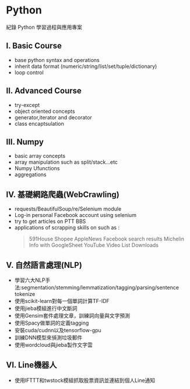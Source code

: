 # Python
紀錄 Python 學習過程與應用專案
## I. Basic Course  
- base python syntax and operations
- inherit data format (numeric/string/list/set/tuple/dictionary)  
- loop control  

## II. Advanced Course
- try-except 
- object oriented concepts
- generator,iterator and decorator
- class encaptsulation  

## III. Numpy
- basic array concepts  
- array manipulation such as split/stack...etc  
- Numpy Ufunctions  
- aggregations  

## IV. 基礎網路爬蟲(WebCrawling)  
- requests/BeautifulSoup/re/Selenium module
- Log-in personal Facebook account using selenium
- try to get articles on PTT BBS
- applications of scrapping skills on such as :
    > 591House
    > Shopee
    > AppleNews
    > Facebook search results
    > Michelin Info with GoogleSheet
    > YouTube Video List Downloads

## V. 自然語言處理(NLP)  
- 學習六大NLP手法:segmentation/stemming/lemmatization/tagging/parsing/sentence tokenize  
- 使用scikit-learn對每一個單詞計算TF-IDF  
- 使用jieba模組進行中文斷詞  
- 使用Gensim套件處理文章，訓練詞向量與文字預測  
- 使用Spacy做單詞的定義tagging  
- 安裝cuda/cudnn以及tensorflow-gpu  
- 訓練DNN模型來偵測垃圾郵件  
- 使用wordcloud與jieba製作文字雲  

## VI. Line機器人
- 使用IFTTT和twstock模組抓取股票資訊並連結到個人Line通知
